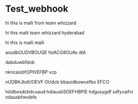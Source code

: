 # Test_webhook


hi this is malli from team whizzard


hi this malli team whizzard hyderabad

hi this is malli 
malli 

aoudbOUDVBOUQE foIACG8OUAv dlA

dabduwbfdob

nkncaiobfOPIVEFBP vcp 

nUDBKJbdUOEVF OUdcb
bbauidbowuefbo EFCO

hiiidbosdcbdcuaud
hdiausbSOEFHBPIE
hdgusygdf sdfyvaifvi
ndausbfwoibfe
